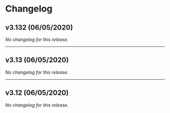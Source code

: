 # Changelog

## v3.132 (06/05/2020)
*No changelog for this release.*

---

## v3.13 (06/05/2020)
*No changelog for this release.*

---

## v3.12 (06/05/2020)
*No changelog for this release.*
